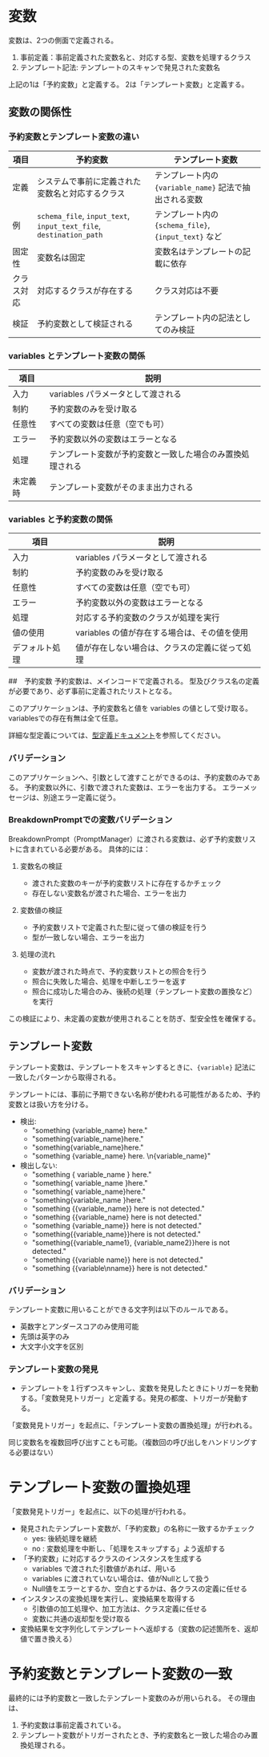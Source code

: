 # 変数

変数は、2つの側面で定義される。

1. 事前定義：事前定義された変数名と、対応する型、変数を処理するクラス
2. テンプレート記法: テンプレートのスキャンで発見された変数名

上記の1は「予約変数」と定義する。
2は「テンプレート変数」と定義する。

## 変数の関係性

### 予約変数とテンプレート変数の違い

| 項目 | 予約変数 | テンプレート変数 |
|------|----------|------------------|
| 定義 | システムで事前に定義された変数名と対応するクラス | テンプレート内の `{variable_name}` 記法で抽出される変数 |
| 例 | `schema_file`, `input_text`, `input_text_file`, `destination_path` | テンプレート内の `{schema_file}`, `{input_text}` など |
| 固定性 | 変数名は固定 | 変数名はテンプレートの記載に依存 |
| クラス対応 | 対応するクラスが存在する | クラス対応は不要 |
| 検証 | 予約変数として検証される | テンプレート内の記法としてのみ検証 |

### variables とテンプレート変数の関係

| 項目 | 説明 |
|------|------|
| 入力 | variables パラメータとして渡される |
| 制約 | 予約変数のみを受け取る |
| 任意性 | すべての変数は任意（空でも可） |
| エラー | 予約変数以外の変数はエラーとなる |
| 処理 | テンプレート変数が予約変数と一致した場合のみ置換処理される |
| 未定義時 | テンプレート変数がそのまま出力される |

### variables と予約変数の関係

| 項目 | 説明 |
|------|------|
| 入力 | variables パラメータとして渡される |
| 制約 | 予約変数のみを受け取る |
| 任意性 | すべての変数は任意（空でも可） |
| エラー | 予約変数以外の変数はエラーとなる |
| 処理 | 対応する予約変数のクラスが処理を実行 |
| 値の使用 | variables の値が存在する場合は、その値を使用 |
| デフォルト処理 | 値が存在しない場合は、クラスの定義に従って処理 |

##　予約変数
予約変数は、メインコードで定義される。
型及びクラス名の定義が必要であり、必ず事前に定義されたリストとなる。

このアプリケーションは、予約変数名と値を variables の値として受け取る。
variablesでの存在有無は全て任意。

詳細な型定義については、[型定義ドキュメント](./type_of_variables.ja.md)を参照してください。

### バリデーション

このアプリケーションへ、引数として渡すことができるのは、予約変数のみである。
予約変数以外に、引数で渡された変数は、エラーを出力する。
エラーメッセージは、別途エラー定義に従う。

### BreakdownPromptでの変数バリデーション

BreakdownPrompt（PromptManager）に渡される変数は、必ず予約変数リストに含まれている必要がある。
具体的には：

1. 変数名の検証
   - 渡された変数のキーが予約変数リストに存在するかチェック
   - 存在しない変数名が渡された場合、エラーを出力

2. 変数値の検証
   - 予約変数リストで定義された型に従って値の検証を行う
   - 型が一致しない場合、エラーを出力

3. 処理の流れ
   - 変数が渡された時点で、予約変数リストとの照合を行う
   - 照合に失敗した場合、処理を中断しエラーを返す
   - 照合に成功した場合のみ、後続の処理（テンプレート変数の置換など）を実行

この検証により、未定義の変数が使用されることを防ぎ、型安全性を確保する。

## テンプレート変数

テンプレート変数は、テンプレートをスキャンするときに、`{variable}` 記法に一致したパターンから取得される。

テンプレートには、事前に予期できない名称が使われる可能性があるため、予約変数とは扱い方を分ける。

- 検出:
  - "something {variable_name} here."
  - "something{variable_name}here."
  - "something{variable_name}here."
  - "something {variable_name} here. \n{variable_name}"
- 検出しない:
  - "something { variable_name } here."
  - "something{ variable_name }here."
  - "something{ variable_name}here."
  - "something{variable_name }here."
  - "something {{variable_name}} here is not detected."
  - "something {{variable_name} here is not detected."
  - "something {variable_name}} here is not detected."
  - "something{{variable_name}}here is not detected."
  - "something{{variable_name1}, {variable_name2}}here is not detected."
  - "something {{variable name}} here is not detected."
  - "something {{variable\nname}} here is not detected."

### バリデーション

テンプレート変数に用いることができる文字列は以下のルールである。

- 英数字とアンダースコアのみ使用可能
- 先頭は英字のみ
- 大文字小文字を区別

### テンプレート変数の発見

- テンプレートを１行ずつスキャンし、変数を発見したときにトリガーを発動する。「変数発見トリガー」と定義する。発見の都度、トリガーが発動する。

「変数発見トリガー」を起点に、「テンプレート変数の置換処理」が行われる。

同じ変数名を複数回呼び出すことも可能。（複数回の呼び出しをハンドリングする必要はない）

# テンプレート変数の置換処理

「変数発見トリガー」を起点に、以下の処理が行われる。

- 発見されたテンプレート変数が、「予約変数」の名称に一致するかチェック
  - yes: 後続処理を継続
  - no : 変数処理を中断し、「処理をスキップする」よう返却する
- 「予約変数」に対応するクラスのインスタンスを生成する
  - variables で渡された引数値があれば、用いる
  - variables に渡されていない場合は、値がNullとして扱う
  - Null値をエラーとするか、空白とするかは、各クラスの定義に任せる
- インスタンスの変換処理を実行し、変換結果を取得する
  - 引数値の加工処理や、加工方法は、クラス定義に任せる
  - 変数に共通の返却型を受け取る
- 変換結果を文字列化してテンプレートへ返却する（変数の記述箇所を、返却値で置き換える）

# 予約変数とテンプレート変数の一致

最終的には予約変数と一致したテンプレート変数のみが用いられる。
その理由は、

1. 予約変数は事前定義されている。
2. テンプレート変数がトリガーされたとき、予約変数名と一致した場合のみ置換処理される。

